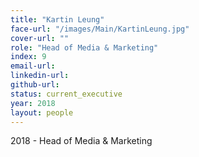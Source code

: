 ```yaml
---
title: "Kartin Leung"
face-url: "/images/Main/KartinLeung.jpg"
cover-url: ""
role: "Head of Media & Marketing"
index: 9
email-url:
linkedin-url:
github-url:
status: current_executive
year: 2018
layout: people
---
```

2018 - Head of Media & Marketing